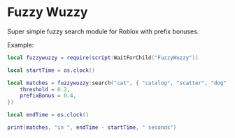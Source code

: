 # Fuzzy Wuzzy
Super simple fuzzy search module for Roblox with prefix bonuses.

Example:
```lua
local fuzzywuzzy = require(script:WaitForChild("FuzzyWuzzy"))

local startTime = os.clock()

local matches = fuzzywuzzy:search("cat", { "catalog", "scatter", "dog", "caterpillar" }, {
	threshold = 0.2,
	prefixBonus = 0.4,
})

local endTime = os.clock()

print(matches, "in ", endTime - startTime, " seconds")
```
